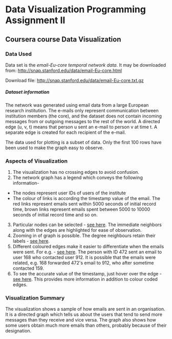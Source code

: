 # Data Visualization Programming Assignment II
## Coursera course Data Visualization

### Data Used
Data set is the *email-Eu-core temporal network data*.
It may be downloaded from: http://snap.stanford.edu/data/email-Eu-core.html

Download file: http://snap.stanford.edu/data/email-Eu-core.txt.gz

##### Dataset information

The network was generated using email data from a large European research institution. The e-mails only represent communication between institution members (the core), and the dataset does not contain incoming messages from or outgoing messages to the rest of the world. A directed edge (u, v, t) means that person u sent an e-mail to person v at time t. A separate edge is created for each recipient of the e-mail.

The data used for plotting is a subset of data. Only the first 100 rows have been used to make the graph easy to observe.

### Aspects of Visualization

1. The visualization has no crossing edges to avoid confusion.
2. The network graph has a legend which conveys the following information-
- The nodes represent user IDs of users of the institute
- The colour of links is according the timestamp value of the email. The red links represent emails sent within 5000 seconds of initial record time, brown links represent emails spent between 5000 to 10000 seconds of initial record time and so on.
3. Particular nodes can be selected - [see here](https://github.com/faizan-khan-iit/data_viz_assignment/blob/master/assignment_pics/Capture2.PNG). The immediate neighbors along with the edges are highlighted for ease of observation.
4. Zooming in of graph is possible. The degree neighbours retain their labels - [see here](https://github.com/faizan-khan-iit/data_viz_assignment/blob/master/assignment_pics/Capture3.PNG).
5. Different coloured edges make it easier to differentiate when the emails were sent. For e.g. - [see here](https://github.com/faizan-khan-iit/data_viz_assignment/blob/master/assignment_pics/Capture4.PNG). The person with ID 472 sent an email to user 168 who contacted user 912. It is possible that the emails were related, e.g. 168 forwarded 472's email to 912, who after sometime contacted 159.
6. To see the accurate value of the timestamp, just hover over the edge - [see here](https://github.com/faizan-khan-iit/data_viz_assignment/blob/master/assignment_pics/Capture5.png). This provides more information in addition to colour coded edges.

### Visualization Summary

The visualization shows a sample of how emails are sent in an organisation. It is a directed graph which tells us about the users that tend to send more messages than they receive and vice versa. The graph also shows how some users obtain much more emails than others, probably because of their designation.
